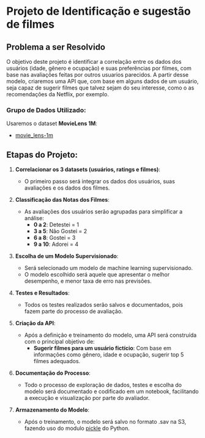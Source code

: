 # Projeto de Identificação e sugestão de filmes

## Problema a ser Resolvido

O objetivo deste projeto é identificar a correlação entre os dados dos usuários (idade, gênero e ocupação) e suas preferências por filmes, com base nas avaliações feitas por outros usuarios parecidos. A partir desse modelo, criaremos uma API que, com base em alguns dados de um usuário, seja capaz de sugerir filmes que talvez sejam do seu interesse, como o as recomendações da Netflix, por exemplo.

### Grupo de Dados Utilizado:
Usaremos o dataset **MovieLens 1M**:
- [movie_lens-1m](https://files.grouplens.org/datasets/movielens/ml-1m.zip)

## Etapas do Projeto:

1. **Correlacionar os 3 datasets (usuários, ratings e filmes)**:
   - O primeiro passo será integrar os dados dos usuários, suas avaliações e os dados dos filmes.

2. **Classificação das Notas dos Filmes**:
   - As avaliações dos usuários serão agrupadas para simplificar a análise:
     - **0 a 2**: Detestei = 1
     - **3 a 5**: Não Gostei = 2
     - **6 a 8**: Gostei = 3
     - **9 a 10**: Adorei = 4

3. **Escolha de um Modelo Supervisionado**:
   - Será selecionado um modelo de machine learning supervisionado.
   - O modelo escolhido será aquele que apresentar o melhor desempenho, e menor taxa de erro nas previsões.

4. **Testes e Resultados**:
   - Todos os testes realizados serão salvos e documentados, pois fazem parte do processo de avaliação.

5. **Criação da API**:
   - Após a definição e treinamento do modelo, uma API será construída com o principal objetivo de:
     - **Sugerir filmes para um usuário fictício**: Com base em informações como gênero, idade e ocupação, sugerir top 5 filmes adequados.

6. **Documentação do Processo**:
   - Todo o processo de exploração de dados, testes e escolha do modelo será documentado e codificado em um notebook, facilitando a execução e visualização por parte do avaliador.

7. **Armazenamento do Modelo**:
   - Após o treinamento, o modelo será salvo no formato .sav na S3, fazendo uso do modulo [pickle](https://docs.python.org/3/library/pickle.html#module-pickle) do Python.

